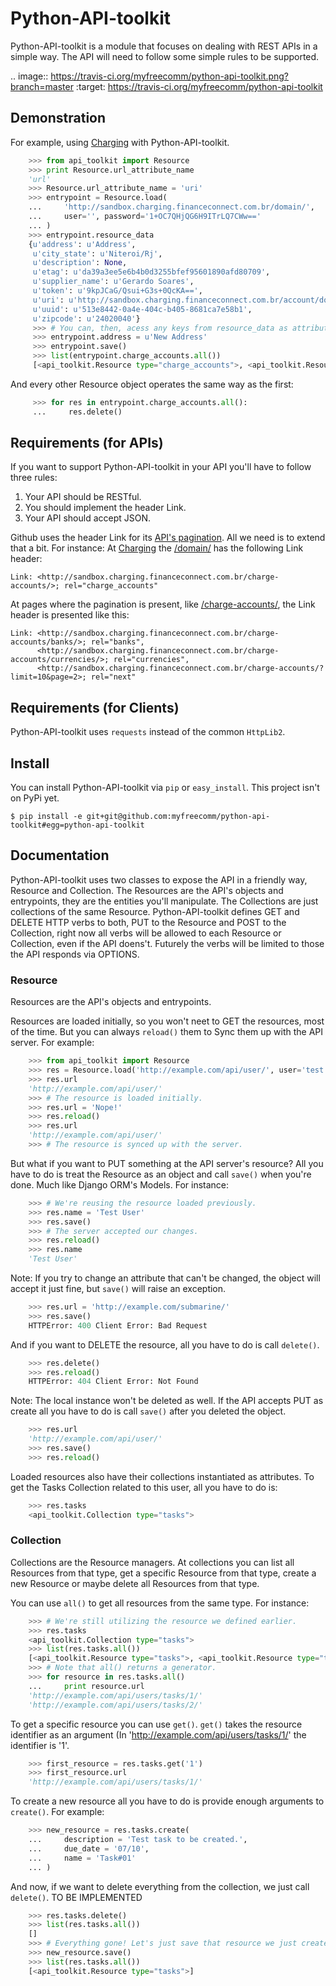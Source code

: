 Python-API-toolkit
==================
Python-API-toolkit is a module that focuses on dealing with REST APIs in a simple way. The API will need to follow some simple rules to be supported.

.. image:: https://travis-ci.org/myfreecomm/python-api-toolkit.png?branch=master
        :target: https://travis-ci.org/myfreecomm/python-api-toolkit


Demonstration
-------------
For example, using [Charging](https://github.com/myfreecomm/charging) with Python-API-toolkit.

```python
    >>> from api_toolkit import Resource
    >>> print Resource.url_attribute_name
    'url'
    >>> Resource.url_attribute_name = 'uri'
    >>> entrypoint = Resource.load(
    ...     'http://sandbox.charging.financeconnect.com.br/domain/',
    ...     user='', password='1+OC7QHjQG6H9ITrLQ7CWw=='
    ... )
    >>> entrypoint.resource_data
    {u'address': u'Address',
     u'city_state': u'Niteroi/Rj',
     u'description': None,
     u'etag': u'da39a3ee5e6b4b0d3255bfef95601890afd80709',
     u'supplier_name': u'Gerardo Soares',
     u'token': u'9kpJCaG/Qsui+G3s+0QcKA==',
     u'uri': u'http://sandbox.charging.financeconnect.com.br/account/domains/513e8442-0a4e-404c-b405-8681ca7e58b1/',
     u'uuid': u'513e8442-0a4e-404c-b405-8681ca7e58b1',
     u'zipcode': u'24020040'}
     >>> # You can, then, acess any keys from resource_data as attributes and treat the resource as an object.
     >>> entrypoint.address = u'New Address'
     >>> entrypoint.save()
     >>> list(entrypoint.charge_accounts.all())
     [<api_toolkit.Resource type="charge_accounts">, <api_toolkit.Resource type="charge_accounts">]
```

And every other Resource object operates the same way as the first:
```python
     >>> for res in entrypoint.charge_accounts.all():
     ...     res.delete()
```

Requirements (for APIs)
-----------------------
If you want to support Python-API-toolkit in your API you'll have to follow three rules:

1. Your API should be RESTful.
2. You should implement the header Link.
3. Your API should accept JSON.


Github uses the header Link for its [API's pagination](http://developer.github.com/v3/#pagination). All we need is to extend that a bit. For instance: At [Charging](https://github.com/myfreecomm/charging) the [/domain/](http://sandbox.charging.financeconnect.com.br/domain/) has the following Link header:

    Link: <http://sandbox.charging.financeconnect.com.br/charge-accounts/>; rel="charge_accounts"


At pages where the pagination is present, like [/charge-accounts/](http://sandbox.charging.financeconnect.com.br/charge-accounts/), the Link header is presented like this:

    Link: <http://sandbox.charging.financeconnect.com.br/charge-accounts/banks/>; rel="banks",
          <http://sandbox.charging.financeconnect.com.br/charge-accounts/currencies/>; rel="currencies",
          <http://sandbox.charging.financeconnect.com.br/charge-accounts/?limit=10&page=2>; rel="next"


Requirements (for Clients)
--------------------------
Python-API-toolkit uses ```requests``` instead of the common ```HttpLib2```.


Install
-------
You can install Python-API-toolkit via ``pip`` or ``easy_install``. This project isn't on PyPi yet.

``$ pip install -e git+git@github.com:myfreecomm/python-api-toolkit#egg=python-api-toolkit``


Documentation
-------------
Python-API-toolkit uses two classes to expose the API in a friendly way, Resource and Collection.
The Resources are the API's objects and entrypoints, they are the entities you'll manipulate.
The Collections are just collections of the same Resource.
Python-API-toolkit defines GET and DELETE HTTP verbs to both, PUT to the Resource and POST to the Collection, right now all verbs will be allowed to each Resource or Collection, even if the API doens't.
Futurely the verbs will be limited to those the API responds via OPTIONS.

### Resource
Resources are the API's objects and entrypoints.

Resources are loaded initially, so you won't neet to GET the resources, most of the time. But you can always ``reload()`` them to Sync them up with the API server.
For example:
```python
    >>> from api_toolkit import Resource
    >>> res = Resource.load('http://example.com/api/user/', user='test', password='pass')
    >>> res.url
    'http://example.com/api/user/'
    >>> # The resource is loaded initially.
    >>> res.url = 'Nope!'
    >>> res.reload()
    >>> res.url
    'http://example.com/api/user/'
    >>> # The resource is synced up with the server.
```

But what if you want to PUT something at the API server's resource? All you have to do is treat the Resource as an object and call ``save()`` when you're done. Much like Django ORM's Models.
For instance:
```python
    >>> # We're reusing the resource loaded previously.
    >>> res.name = 'Test User'
    >>> res.save()
    >>> # The server accepted our changes.
    >>> res.reload()
    >>> res.name
    'Test User'
```
Note: If you try to change an attribute that can't be changed, the object will accept it just fine, but ``save()`` will raise an exception.
```python
    >>> res.url = 'http://example.com/submarine/'
    >>> res.save()
    HTTPError: 400 Client Error: Bad Request
```

And if you want to DELETE the resource, all you have to do is call ``delete()``.
```python
    >>> res.delete()
    >>> res.reload()
    HTTPError: 404 Client Error: Not Found
```
Note: The local instance won't be deleted as well. If the API accepts PUT as create all you have to do is call ``save()`` after you deleted the object.
```python
    >>> res.url
    'http://example.com/api/user/'
    >>> res.save()
    >>> res.reload()
```

Loaded resources also have their collections instantiated as attributes. To get the Tasks Collection related to this user, all you have to do is:
```python
    >>> res.tasks
    <api_toolkit.Collection type="tasks">
```

### Collection
Collections are the Resource managers. At collections you can list all Resources from that type, get a specific Resource from that type, create a new Resource or maybe delete all Resources from that type.

You can use ``all()`` to get all resources from the same type. For instance:
```python
    >>> # We're still utilizing the resource we defined earlier.
    >>> res.tasks
    <api_toolkit.Collection type="tasks">
    >>> list(res.tasks.all())
    [<api_toolkit.Resource type="tasks">, <api_toolkit.Resource type="tasks">]
    >>> # Note that all() returns a generator.
    >>> for resource in res.tasks.all()
    ...     print resource.url
    'http://example.com/api/users/tasks/1/'
    'http://example.com/api/users/tasks/2/'
```

To get a specific resource you can use ``get()``. ``get()`` takes the resource identifier as an argument (In 'http://example.com/api/users/tasks/1/' the identifier is '1'.
```python
    >>> first_resource = res.tasks.get('1')
    >>> first_resource.url
    'http://example.com/api/users/tasks/1/'
```

To create a new resource all you have to do is provide enough arguments to ``create()``. For example:
```python
    >>> new_resource = res.tasks.create(
    ...     description = 'Test task to be created.',
    ...     due_date = '07/10',
    ...     name = 'Task#01'
    ... )
```

And now, if we want to delete everything from the collection, we just call ``delete()``. TO BE IMPLEMENTED
```python
    >>> res.tasks.delete()
    >>> list(res.tasks.all())
    []
    >>> # Everything gone! Let's just save that resource we just created again...
    >>> new_resource.save()
    >>> list(res.tasks.all())
    [<api_toolkit.Resource type="tasks">]
```

